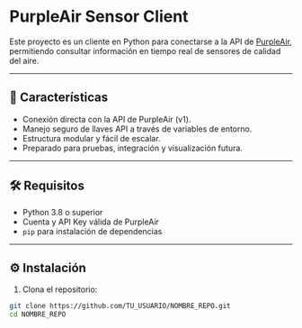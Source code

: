 # PurpleAir Sensor Client

Este proyecto es un cliente en Python para conectarse a la API de [PurpleAir](https://www2.purpleair.com/), permitiendo consultar información en tiempo real de sensores de calidad del aire.

---

## 🚀 Características

- Conexión directa con la API de PurpleAir (v1).
- Manejo seguro de llaves API a través de variables de entorno.
- Estructura modular y fácil de escalar.
- Preparado para pruebas, integración y visualización futura.

---

## 🛠️ Requisitos

- Python 3.8 o superior
- Cuenta y API Key válida de PurpleAir
- `pip` para instalación de dependencias

---

## ⚙️ Instalación

1. Clona el repositorio:
```bash
git clone https://github.com/TU_USUARIO/NOMBRE_REPO.git
cd NOMBRE_REPO

